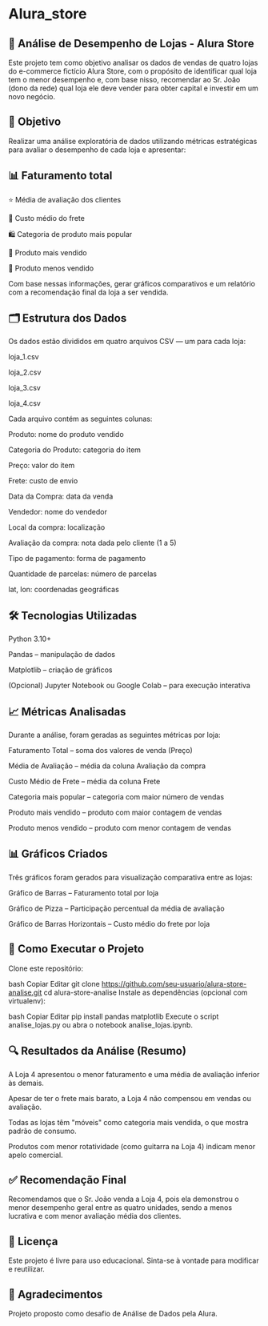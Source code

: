 # Alura_store

## 🛒 Análise de Desempenho de Lojas - Alura Store
Este projeto tem como objetivo analisar os dados de vendas de quatro lojas do e-commerce fictício Alura Store, com o propósito de identificar qual loja tem o menor desempenho e, com base nisso, recomendar ao Sr. João (dono da rede) qual loja ele deve vender para obter capital e investir em um novo negócio.

## 📌 Objetivo
Realizar uma análise exploratória de dados utilizando métricas estratégicas para avaliar o desempenho de cada loja e apresentar:

## 📊 Faturamento total

⭐ Média de avaliação dos clientes

🚚 Custo médio do frete

🛍️ Categoria de produto mais popular

🔼 Produto mais vendido

🔽 Produto menos vendido

Com base nessas informações, gerar gráficos comparativos e um relatório com a recomendação final da loja a ser vendida.

## 🗂️ Estrutura dos Dados
Os dados estão divididos em quatro arquivos CSV — um para cada loja:

loja_1.csv

loja_2.csv

loja_3.csv

loja_4.csv

Cada arquivo contém as seguintes colunas:

Produto: nome do produto vendido

Categoria do Produto: categoria do item

Preço: valor do item

Frete: custo de envio

Data da Compra: data da venda

Vendedor: nome do vendedor

Local da compra: localização

Avaliação da compra: nota dada pelo cliente (1 a 5)

Tipo de pagamento: forma de pagamento

Quantidade de parcelas: número de parcelas

lat, lon: coordenadas geográficas

## 🛠️ Tecnologias Utilizadas
Python 3.10+

Pandas – manipulação de dados

Matplotlib – criação de gráficos

(Opcional) Jupyter Notebook ou Google Colab – para execução interativa

## 📈 Métricas Analisadas
Durante a análise, foram geradas as seguintes métricas por loja:

Faturamento Total – soma dos valores de venda (Preço)

Média de Avaliação – média da coluna Avaliação da compra

Custo Médio de Frete – média da coluna Frete

Categoria mais popular – categoria com maior número de vendas

Produto mais vendido – produto com maior contagem de vendas

Produto menos vendido – produto com menor contagem de vendas

## 📊 Gráficos Criados
Três gráficos foram gerados para visualização comparativa entre as lojas:

Gráfico de Barras – Faturamento total por loja

Gráfico de Pizza – Participação percentual da média de avaliação

Gráfico de Barras Horizontais – Custo médio do frete por loja

## 🚀 Como Executar o Projeto
Clone este repositório:

bash
Copiar
Editar
git clone https://github.com/seu-usuario/alura-store-analise.git
cd alura-store-analise
Instale as dependências (opcional com virtualenv):

bash
Copiar
Editar
pip install pandas matplotlib
Execute o script analise_lojas.py ou abra o notebook analise_lojas.ipynb.

## 🔍 Resultados da Análise (Resumo)
A Loja 4 apresentou o menor faturamento e uma média de avaliação inferior às demais.

Apesar de ter o frete mais barato, a Loja 4 não compensou em vendas ou avaliação.

Todas as lojas têm "móveis" como categoria mais vendida, o que mostra padrão de consumo.

Produtos com menor rotatividade (como guitarra na Loja 4) indicam menor apelo comercial.

## ✅ Recomendação Final
Recomendamos que o Sr. João venda a Loja 4, pois ela demonstrou o menor desempenho geral entre as quatro unidades, sendo a menos lucrativa e com menor avaliação média dos clientes.

## 📄 Licença
Este projeto é livre para uso educacional. Sinta-se à vontade para modificar e reutilizar.

## 🤝 Agradecimentos
Projeto proposto como desafio de Análise de Dados pela Alura.

